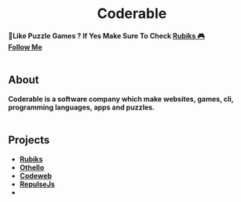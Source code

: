 <!DOCTYPE html>
<html>
<head>

</head>
<body>
<p>
<h1 align = "center"><b>Coderable</b></h1>
<b>🌟Like Puzzle Games ? If Yes Make Sure To Check <a href = "https://rubiks.coderable.studio">Rubiks 🎮</a><br>
<a href="https://github.com/CoderableOfficial">Follow Me</a>
</b>
<br><br>
<h2>About</h2>
<b>Coderable is a software company which make websites, games, cli, programming languages, apps and puzzles.</b>
<br><br>
<h2>Projects</h2>
<b><ul>
<li><a href = "https://rubiks.coderable.studio">Rubiks</a></li>
<li><a href="othello.coderable.studio">Othello</a></li>
<li><a href="https://coderable.studio">Codeweb</a></li>
<li><a href="repulsejs.coderable.studio">RepulseJs<li>
</ul></b>

<p>
</body>
</html>
